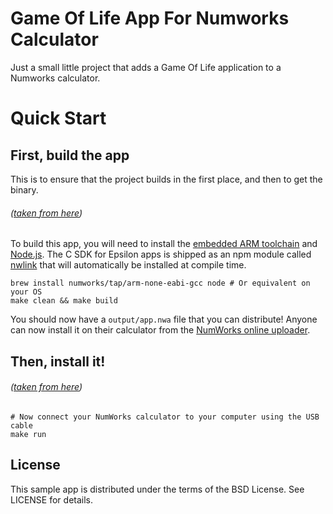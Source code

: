 # Game Of Life App For Numworks Calculator

Just a small little project that adds a Game Of Life application to a Numworks calculator.

# Quick Start

## First, build the app
This is to ensure that the project builds in the first place, and then to get the binary.
###### *([taken from here](https://github.com/numworks/epsilon-sample-app-c/?tab=readme-ov-file#build-the-app))*

To build this app, you will need to install the [embedded ARM toolchain](https://developer.arm.com/Tools%20and%20Software/GNU%20Toolchain) and [Node.js](https://nodejs.org/en/). The C SDK for Epsilon apps is shipped as an npm module called [nwlink](https://www.npmjs.com/package/nwlink) that will automatically be installed at compile time.

```shell
brew install numworks/tap/arm-none-eabi-gcc node # Or equivalent on your OS
make clean && make build
```

You should now have a `output/app.nwa` file that you can distribute! Anyone can now install it on their calculator from the [NumWorks online uploader](https://my.numworks.com/apps).

## Then, install it!
###### *([taken from here](https://github.com/numworks/epsilon-sample-app-c/?tab=readme-ov-file#run-the-app-locally))*

```shell
# Now connect your NumWorks calculator to your computer using the USB cable
make run
```

## License

This sample app is distributed under the terms of the BSD License. See LICENSE for details.